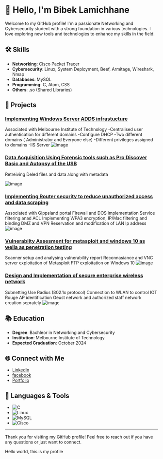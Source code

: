 # 👋 Hello, I'm Bibek Lamichhane

Welcome to my GitHub profile! I'm a passionate Networking and Cybersecurity student with a strong foundation in various technologies. I love exploring new tools and technologies to enhance my skills in the field. 

## 🛠 Skills

- **Networking**: Cisco Packet Tracer
- **Cybersecurity**: Linux, System Deployment, Beef, Armitage, Wireshark, Nmap
- **Databases**: MySQL
- **Programming**: C, Atom, CSS
- **Others**: .so (Shared Libraries)

## 🌟 Projects

### [Implementing Windows Server ADDS infrastucture](https://github.com/yourusername/project1)
Associated with Melbourne Institute of Technology
-Centralised user authentication for different domains 
-Configure DHCP
-Two different domains ( Administrator and Everyone else)
-Different privileges assigned to domains 
-IIS Server
![image](https://github.com/user-attachments/assets/1e7c7c53-3781-4a76-83ee-f2056d02b1e1)


### [Data Acquisition Using Forensic tools such as Pro Discover Basic and Autopsy of the USB](https://github.com/yourusername/project2)
Retreiving Deled files and data along with metadata

![image](https://github.com/user-attachments/assets/230b18a2-3daf-4c48-b492-3deba465aaa0)

### [Implementing Router security to reduce unauthorized access and data scraping](https://github.com/yourusername/project1)
Associated with Gippsland portal
Firewall and DOS implementation
Service filtering anad ACL
Implementing WPA3 encryption, IP/Mac filtering and binding
DMZ and VPN
Reservation and modification of LAN Ip address
![image](https://github.com/user-attachments/assets/200d696c-5f77-454b-a051-8cbd804725ea)

### [Vulnerabilty Assesment for metasploit and windows 10 as wella as penetration testing](https://github.com/yourusername/project1)
Scanner setup and analysing vulnerability report
Reconnasiance and VNC server exploitation of Metasploit
FTP exploitation on Windows 10
![image](https://github.com/user-attachments/assets/002dd567-c061-4bee-bc85-9251bfffb419)

### [Design and Implementation of secure enterprise wireless network](https://github.com/yourusername/project1)
Subnetting
Use Radius (802.1x protocol)
Connection to WLAN to control IOT
Rouge AP identification
Geust network and authorized staff network creation seprately
![image](https://github.com/user-attachments/assets/6f60d355-61a5-42ef-8fa4-d8c243f5834d)

## 📚 Education

- **Degree**: Bachleor in Networking and Cybersecurity
- **Institution**: Melbourne Institute of Technology
- **Expected Graduation**: October 2024

## 🌐 Connect with Me

- [LinkedIn](https://www.linkedin.com/in/bibek-lamichhane-820b01285/)  <!-- Replace with your LinkedIn profile -->
- [facebook](https://www.facebook.com/profile.php?id=100068822161157)  <!-- Replace with your Twitter profile -->
- [Portfolio](https://yourportfolio.com)  <!-- Replace with your portfolio website -->

## 🚀 Languages & Tools

- ![C](https://img.shields.io/badge/-C-black?style=flat-square&logo=c)  <!-- Replace with your preferred language badges -->
- ![Linux](https://img.shields.io/badge/-Linux-black?style=flat-square&logo=linux)
- ![MySQL](https://img.shields.io/badge/-MySQL-black?style=flat-square&logo=mysql)
- ![Cisco](https://img.shields.io/badge/-Cisco-black?style=flat-square&logo=cisco)

---

Thank you for visiting my GitHub profile! Feel free to reach out if you have any questions or just want to connect.

<!--
For more advanced styling, consider using a GitHub profile README generator or Markdown editor.
-->

Hello world, this is my profile

